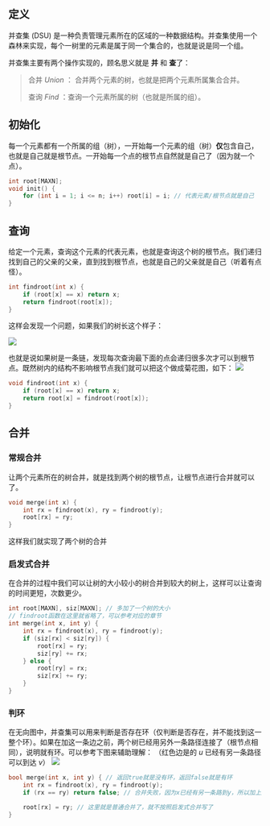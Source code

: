 ## 定义

并查集 (DSU) 是一种负责管理元素所在的区域的一种数据结构。并查集使用一个森林来实现，每个一树里的元素是属于同一个集合的，也就是说是同一个组。

并查集主要有两个操作实现的，顾名思义就是 **并** 和 **查**了：

> 合并 $Union$ ： 合并两个元素的树，也就是把两个元素所属集合合并。
> 
> 查询 $Find$ ：查询一个元素所属的树（也就是所属的组）。

## 初始化

每一个元素都有一个所属的组（树），一开始每一个元素的组（树）**仅**包含自己，也就是自己就是根节点。一开始每一个点的根节点自然就是自己了（因为就一个点）。

```cpp
int root[MAXN];
void init() {
    for (int i = 1; i <= n; i++) root[i] = i; // 代表元素/根节点就是自己
}
```

## 查询

给定一个元素，查询这个元素的代表元素，也就是查询这个树的根节点。我们递归找到自己的父亲的父亲，直到找到根节点，也就是自己的父亲就是自己（听着有点怪）。

```cpp
int findroot(int x) {
    if (root[x] == x) return x;
    return findroot(root[x]);
}
```

这样会发现一个问题，如果我们的树长这个样子：

![](/Note/Graph/DSU/DSUimage1.png)

也就是说如果树是一条链，发现每次查询最下面的点会递归很多次才可以到根节点。既然树内的结构不影响根节点我们就可以把这个做成菊花图，如下：
![](/Note/Graph/DSU/DSUimage2.png)

```cpp
void findroot(int x) {
    if (root[x] == x) return x;
    return root[x] = findroot(root[x]);
}
```

## 合并

### 常规合并

让两个元素所在的树合并，就是找到两个树的根节点，让根节点进行合并就可以了。

```cpp
void merge(int x) {
    int rx = findroot(x), ry = findroot(y);
    root[rx] = ry;
}
```

这样我们就实现了两个树的合并

### 启发式合并

在合并的过程中我们可以让树的大小较小的树合并到较大的树上，这样可以让查询的时间更短，次数更少。

```cpp
int root[MAXN], siz[MAXN]; // 多加了一个树的大小
// findroot函数在这里就省略了，可以参考对应的章节
int merge(int x, int y) {
    int rx = findroot(x), ry = findroot(y);
    if (siz[rx] < siz[ry]) {
        root[rx] = ry;
        siz[ry] += rx;
    } else {
        root[ry] = rx;
        siz[rx] += ry;
    }
}
```

### 判环

在无向图中，并查集可以用来判断是否存在环（仅判断是否存在，并不能找到这一整个环）。如果在加这一条边之前，两个树已经用另外一条路径连接了（根节点相同），说明就有环。可以参考下图来辅助理解：
（红色边是的 $u$ 已经有另一条路径可以到达 $v$）
![](/Note/Graph/DSU/DSUimage3.png)

```cpp
bool merge(int x, int y) { // 返回true就是没有环，返回false就是有环
    int rx = findroot(x), ry = findroot(y);
    if (rx == ry) return false; // 合并失败，因为x已经有另一条路到y，所以加上这条边出现了环

    root[rx] = ry; // 这里就是普通合并了，就不按照启发式合并写了
}
```
